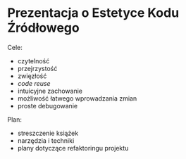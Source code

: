 # Prezentacja o Estetyce Kodu Źródłowego

Cele:
- czytelność
- przejrzystość
- zwięzłość
- *code reuse*
- intuicyjne zachowanie
- możliwość łatwego wprowadzania zmian
- proste debugowanie

Plan:
- streszczenie książek
- narzędzia i techniki
- plany dotyczące refaktoringu projektu